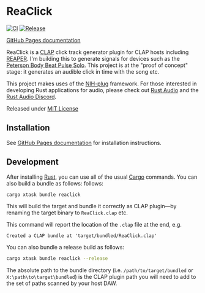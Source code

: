 # ReaClick

[![CI](https://github.com/rcook/reaclick/actions/workflows/ci.yaml/badge.svg)][ci-workflow]
[![Release](https://github.com/rcook/reaclick/actions/workflows/release.yaml/badge.svg)][release-workflow]

[GitHub Pages documentation][github-pages]

ReaClick is a [CLAP][clap] click track generator plugin for CLAP hosts
including [REAPER][reaper]. I'm building this to generate signals for
devices such as the [Peterson Body Beat Pulse Solo][body-beat-pulse-solo].
This project is at the "proof of concept" stage: it generates an audible
click in time with the song etc.

This project makes uses of the [NIH-plug][nih-plug] framework. For those
interested in developing Rust applications for audio, please check out
[Rust Audio][rust-audio] and the [Rust Audio Discord][rust-audio-discord].

Released under [MIT License](LICENSE)

## Installation

See [GitHub Pages documentation][github-pages] for installation instructions.

## Development

After installing [Rust][rustup], you can use all of the usual [Cargo][cargo]
commands. You can also build a bundle as follows:
follows:

```bash
cargo xtask bundle reaclick
```

This will build the target and bundle it correctly as CLAP plugin&mdash;by
renaming the target binary to `ReaClick.clap` etc.

This command will report the location of the `.clap` file at the end,
e.g.

```text
Created a CLAP bundle at 'target/bundled/ReaClick.clap'
```

You can also bundle a release build as follows:

```bash
cargo xtask bundle reaclick --release
```

The absolute path to the bundle directory (i.e. `/path/to/target/bundled`
or `X:\path\to\target\bundled`) is the CLAP plugin path you will need to
add to the set of paths scanned by your host DAW.

[body-beat-pulse-solo]: https://www.petersontuners.com/products/bodybeatpulse/
[cargo]: https://doc.rust-lang.org/cargo/
[ci-workflow]: https://github.com/rcook/reaclick/actions/workflows/ci.yaml
[clap]: https://cleveraudio.org/
[github-pages]: https://rcook.github.io/reaclick/
[nih-plug]: https://github.com/robbert-vdh/nih-plug
[reaper]: https://reaper.fm/
[release-workflow]: https://github.com/rcook/reaclick/actions/workflows/release.yaml
[rust-audio]: https://rust.audio/
[rust-audio-discord]: https://discord.gg/8qW6q2k
[rustup]: (https://rustup.rs/)
